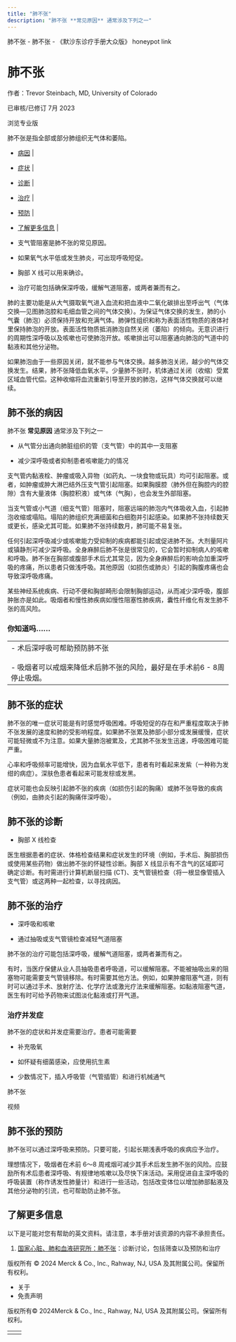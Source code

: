 ```yaml
---
title: "肺不张"
description: "肺不张 **常见原因** 通常涉及下列之一"
---
```


﻿肺不张 \- 肺不张 \- 《默沙东诊疗手册大众版》 honeypot link

# 肺不张

作者：Trevor Steinbach, MD, University of Colorado

已审核/已修订 7月 2023

浏览专业版

肺不张是指全部或部分肺组织无气体和萎陷。

- [病因](#病因_v1141065_zh) \|
- [症状](#症状_v1141084_zh) \|
- [诊断](#诊断_v1141088_zh) \|
- [治疗](#治疗_v1141096_zh) \|
- [预防](#预防_v1141091_zh) \|
- [了解更多信息](#了解更多信息_v37159294_zh) \|

- 支气管阻塞是肺不张的常见原因。

- 如果氧气水平低或发生肺炎，可出现呼吸短促。

- 胸部 X 线可以用来确诊。

- 治疗可能包括确保深呼吸，缓解气道阻塞，或两者兼而有之。


肺的主要功能是从大气摄取氧气进入血流和把血液中二氧化碳排出至呼出气（气体交换—见图肺泡腔和毛细血管之间的气体交换）。为保证气体交换的发生，肺的小气囊（肺泡）必须保持开放和充满气体。肺弹性组织和称为表面活性物质的液体衬里保持肺泡的开放。表面活性物质抵消肺泡自然关闭（萎陷）的倾向。无意识进行的周期性深呼吸以及咳嗽也可使肺泡开放。咳嗽排出可以阻塞通向肺泡的气道中的黏液和其他分泌物。

如果肺泡由于一些原因关闭，就不能参与气体交换。越多肺泡关闭，越少的气体交换发生。结果，肺不张降低血氧水平。少量肺不张时，机体通过关闭（收缩）受累区域血管代偿。这种收缩将血流重新引导至开放的肺泡，这样气体交换就可以继续。

## 肺不张的病因

肺不张 **常见原因** 通常涉及下列之一

- 从气管分出通向肺脏组织的管（支气管）中的其中一支阻塞

- 减少深呼吸或者抑制患者咳嗽能力的情况


支气管内黏液栓、肿瘤或吸入异物（如药丸、一块食物或玩具）均可引起阻塞。或者，如肿瘤或肿大淋巴结外压支气管引起阻塞。如果胸膜腔（肺外但在胸腔内的腔隙）含有大量液体（胸腔积液）或气体（气胸），也会发生外部阻塞。

当支气管或小气道（细支气管）阻塞时，阻塞远端的肺泡内气体吸收入血，引起肺泡收缩或塌陷。塌陷的肺组织充满细菌和白细胞并引起感染。如果肺不张持续数天或更长，感染尤其可能。如果肺不张持续数月，肺可能不易复张。

任何引起深呼吸减少或咳嗽能力受抑制的疾病都能引起或促进肺不张。大剂量阿片或镇静剂可减少深呼吸。全身麻醉后肺不张是很常见的，它会暂时抑制病人的咳嗽和呼吸。肺不张在胸部或腹部手术后尤其常见，因为全身麻醉后的影响会加重深呼吸的疼痛，所以患者只做浅呼吸。其他原因（如损伤或肺炎）引起的胸腹疼痛也会导致深呼吸疼痛。

某些神经系统疾病、行动不便和胸部畸形会限制胸部运动，从而减少深呼吸，腹部肿胀亦是如此。吸烟者和慢性肺疾病如慢性阻塞性肺疾病，囊性纤维化有发生肺不张的高风险。

### 你知道吗……

|     |
| --- |
| - 术后深呼吸可帮助预防肺不张<br>  <br>- 吸烟者可以戒烟来降低术后肺不张的风险，最好是在手术前6 - 8周停止吸烟。 |

## 肺不张的症状

肺不张的唯一症状可能是有时感觉呼吸困难。呼吸短促的存在和严重程度取决于肺不张发展的速度和肺的受影响程度。如果肺不张累及肺部小部分或发展缓慢，症状可能轻微或不为注意。如果大量肺泡被累及，尤其肺不张发生迅速，呼吸困难可能严重。

心率和呼吸频率可能增快，因为血氧水平低下，患者有时看起来发紫（一种称为发绀的病症）。深肤色患者看起来可能发棕或发黑。

症状可能也会反映引起肺不张的疾病（如损伤引起的胸痛）或肺不张导致的疾病（例如，由肺炎引起的胸痛伴深呼吸）。

## 肺不张的诊断

- 胸部 X 线检查


医生根据患者的症状、体格检查结果和症状发生的环境（例如，手术后、胸部损伤或使用某些药物）做出肺不张的怀疑性诊断。胸部 X 线显示有不含气的区域即可确定诊断。有时需进行计算机断层扫描 (CT)、支气管镜检查（将一根显像管插入支气管）或这两种一起检查，以寻找病因。

## 肺不张的治疗

- 深呼吸和咳嗽

- 通过抽吸或支气管镜检查减轻气道阻塞


肺不张的治疗可能包括深呼吸，缓解气道阻塞，或两者兼而有之。

有时，当医疗保健从业人员抽吸患者呼吸道，可以缓解阻塞。不能被抽吸出来的阻塞物可能需要支气管镜移除。有时需要其他方法。例如，如果肿瘤阻塞气道，则有时可以通过手术、放射疗法、化学疗法或激光疗法来缓解阻塞。如黏液阻塞气道，医生有时可给予药物来试图淡化黏液或打开气道。

### 治疗并发症

肺不张的症状和并发症需要治疗。患者可能需要

- 补充吸氧

- 如怀疑有细菌感染，应使用抗生素

- 少数情况下，插入呼吸管（气管插管）和进行机械通气


肺不张



视频

## 肺不张的预防

肺不张可以通过深呼吸来预防。只要可能，引起长期浅表呼吸的疾病应予治疗。

理想情况下，吸烟者在术前 6～8 周戒烟可减少其手术后发生肺不张的风险。应鼓励所有术后患者深呼吸、有规律地咳嗽以及尽快下床活动。采用促进自主深呼吸的呼吸装置（称作诱发性肺量计）和进行一些活动，包括改变体位以增加肺部黏液及其他分泌物的引流，也可帮助防止肺不张。

## 了解更多信息

以下是可能对您有帮助的英文资料。请注意，本手册对该资源的内容不承担责任。

1. [国家心脏、肺和血液研究所：肺不张](https://www.nhlbi.nih.gov/health/atelectasis)：诊断讨论，包括筛查以及预防和治疗




版权所有 © 2024
Merck & Co., Inc., Rahway, NJ, USA 及其附属公司。保留所有权利。

- 关于
- 免责声明

版权所有© 2024Merck & Co., Inc., Rahway, NJ, USA 及其附属公司。保留所有权利。

|     |     |
| --- | --- |
|  |  |